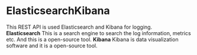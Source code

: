 # ElasticsearchKibana
This REST API is used Elasticsearch and Kibana for logging.
<br/>
**Elasticsearch** This is a search engine to search the log information, metrics etc. And this is a open-source tool.
**Kibana** Kibana is data visualization software and it is a open-source tool.
